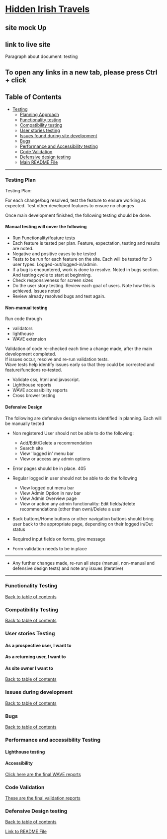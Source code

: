 # [Hidden Irish Travels](xx)

## site mock Up
## link to live site

Paragraph about document: testing

## **To open any links in a new tab, please press Ctrl + click**

##

## Table of Contents

- [Testing](#testing)
  - [Planning Approach](#testing-plan)
  - [Functionality testing](#functionality-testing)
  - [Compatibility testing](#compatibility-testing)
  - [User stories testing](#user-stories-testing)
  - [Issues found during site development](#issues-during-development)
  - [Bugs](#bugs)
  - [Performance and Accessibility testing](#performance-and-accessibility-testing)
  - [Code Validation](#code-validation)
  - [Defensive design testing](#defensive-design-testing)
  - [Main README File](https://github.com/LisaHackett97/HiddenIrishTravels/blob/main/README.md)
    
---



### Testing Plan

Testing Plan:

For each change/bug resolved, test the feature to ensure working as expected. Test other developed features to ensure no changes

Once main development finished, the following testing should be done.

#### Manual testing will cover the following
  
- Run Functionality/feature tests
- Each feature is tested per plan. Feature, expectation, testing and results are noted.
- Negative and positive cases to be tested
- Tests to be run for each feature on the site. Each will be tested for 3 user types. Logged-out/logged-in/admin.
- If a bug is encountered, work is done to resolve. Noted in bugs section. And testing cycle to start at beginning.
- Check responsiveness for screen sizes
- Do the user story testing. Review each goal of users. Note how this is achieved. Issues noted
- Review already resolved bugs and test again.

#### Non-manual testing

Run code through

- validators
- lighthouse
- WAVE extension

Validation of code re-checked each time a change made, after the main development completed. <br>
If issues occur, resolve and re-run validation tests. <br>
Wave tests help identify issues early so that they could be corrected and feature/functions re-tested.

- Validate css, html and javascript.
- Lighthouse reports
- WAVE accessibility reports
- Cross brower testing

#### Defensive Design

The following are defensive design elements identified in planning. Each will be manually tested

- Non registered User should not be able to do the following:
  - Add/Edit/Delete a recommendation
  - Search site
  - View 'logged in' menu bar
  - View or access any admin options

- Error pages should be in place. 405

- Regular logged in user should not be able to do the following
  - View logged out menu bar
  - View Admin Option in nav bar
  - View Admin Overview page
  - View or action any admin functionality: Edit fields/delete recommendations (other than own)/Delete a user

- Back buttons/Home buttons or other navigation buttons should bring user back to the appropriate page, depending on their logged in/Out status

- Required input fields on forms, give message

- Form validation needs to be in place

----

- Any further changes made, re-run all steps (manual, non-manual and defensive design tests) and note any issues (iterative)

----

### Functionality Testing

[Back to table of contents](#table-of-contents)
### Compatibility Testing
[Back to table of contents](#table-of-contents)
### User stories Testing

#### As a prospective user, I want to

#### As a returning user, I want to

#### As site owner I want to

[Back to table of contents](#table-of-contents)

### Issues during development


[Back to table of contents](#table-of-contents)

### Bugs


[Back to table of contents](#table-of-contents)

### Performance and accessibility Testing

#### Lighthouse testing

#### Accessibility

[Click here are the final WAVE reports](xx)

### Code Validation

[These are the final validation reports](xx)

### Defensive Design testing

[Back to table of contents](#table-of-contents)

[Link to README File](https://github.com/LisaHackett97/HiddenIrishTravels/blob/main/README.md)